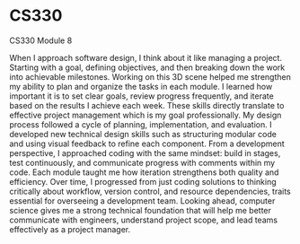 # CS330
CS330 Module 8


When I approach software design, I think about it like managing a project. Starting with a goal, defining objectives, and then breaking down the work into achievable milestones. Working on this 3D scene helped me strengthen my ability to plan and organize the tasks in each module. I learned how important it is to set clear goals, review progress frequently, and iterate based on the results I achieve each week. These skills directly translate to effective project management which is my goal professionally. My design process followed a cycle of planning, implementation, and evaluation. I developed new technical design skills such as structuring modular code and using visual feedback to refine each component. 
From a development perspective, I approached coding with the same mindset: build in stages, test continuously, and communicate progress with comments within my code. Each module taught me how iteration strengthens both quality and efficiency. Over time, I progressed from just coding solutions to thinking critically about workflow, version control, and resource dependencies, traits essential for overseeing a development team. Looking ahead, computer science gives me a strong technical foundation that will help me better communicate with engineers, understand project scope, and lead teams effectively as a project manager.

